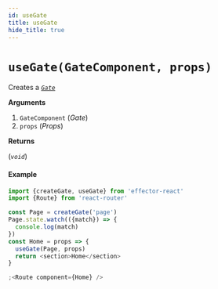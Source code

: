 ```yaml
---
id: useGate
title: useGate
hide_title: true
---
```


# `useGate(GateComponent, props)`

Creates a [_`Gate`_](Gate.md)

**Arguments**

1. `GateComponent` (_Gate_)
2. `props` (_Props_)

**Returns**

(_`void`_)

#### Example

```js
import {createGate, useGate} from 'effector-react'
import {Route} from 'react-router'

const Page = createGate('page')
Page.state.watch(({match}) => {
  console.log(match)
})
const Home = props => {
  useGate(Page, props)
  return <section>Home</section>
}

;<Route component={Home} />
```
